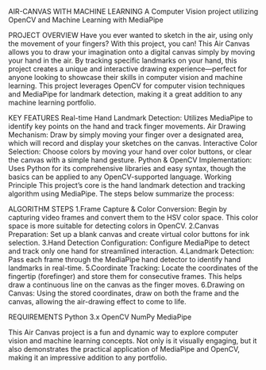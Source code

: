 AIR-CANVAS WITH MACHINE LEARNING
A Computer Vision project utilizing OpenCV and Machine Learning with MediaPipe

PROJECT OVERVIEW
Have you ever wanted to sketch in the air, using only the movement of your fingers? With this project, you can! This Air Canvas allows you to draw your imagination onto a digital canvas simply by moving your hand in the air. By tracking specific landmarks on your hand, this project creates a unique and interactive drawing experience—perfect for anyone looking to showcase their skills in computer vision and machine learning.
This project leverages OpenCV for computer vision techniques and MediaPipe for landmark detection, making it a great addition to any machine learning portfolio.

KEY FEATURES
Real-time Hand Landmark Detection: Utilizes MediaPipe to identify key points on the hand and track finger movements.
Air Drawing Mechanism: Draw by simply moving your finger over a designated area, which will record and display your sketches on the canvas.
Interactive Color Selection: Choose colors by moving your hand over color buttons, or clear the canvas with a simple hand gesture.
Python & OpenCV Implementation: Uses Python for its comprehensive libraries and easy syntax, though the basics can be applied to any OpenCV-supported language.
Working Principle
This project’s core is the hand landmark detection and tracking algorithm using MediaPipe. The steps below summarize the process:

ALGORITHM STEPS
1.Frame Capture & Color Conversion: Begin by capturing video frames and convert them to the HSV color space. This color space is more suitable for detecting colors in OpenCV.
2.Canvas Preparation: Set up a blank canvas and create virtual color buttons for ink selection.
3.Hand Detection Configuration: Configure MediaPipe to detect and track only one hand for streamlined interaction.
4.Landmark Detection: Pass each frame through the MediaPipe hand detector to identify hand landmarks in real-time.
5.Coordinate Tracking: Locate the coordinates of the fingertip (forefinger) and store them for consecutive frames. This helps draw a continuous line on the canvas as the finger moves.
6.Drawing on Canvas: Using the stored coordinates, draw on both the frame and the canvas, allowing the air-drawing effect to come to life.

REQUIREMENTS
Python 3.x
OpenCV
NumPy
MediaPipe

This Air Canvas project is a fun and dynamic way to explore computer vision and machine learning concepts. Not only is it visually engaging, but it also demonstrates the practical application of MediaPipe and OpenCV, making it an impressive addition to any portfolio.
